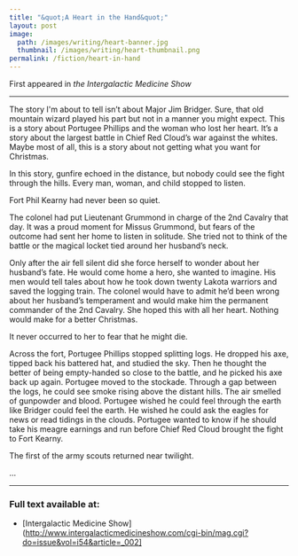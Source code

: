 ```yaml
---
title: "&quot;A Heart in the Hand&quot;"
layout: post
image:
  path: /images/writing/heart-banner.jpg
  thumbnail: /images/writing/heart-thumbnail.png
permalink: /fiction/heart-in-hand
---
```

First appeared in *the Intergalactic Medicine Show*

---
The story I'm about to tell isn’t about Major Jim Bridger.  Sure, that old mountain wizard played his part but not in a manner you might expect.  This is a story about Portugee Phillips and the woman who lost her heart.  It’s a story about the largest battle in Chief Red Cloud’s war against the whites.  Maybe most of all, this is a story about not getting what you want for Christmas.

In this story, gunfire echoed in the distance, but nobody could see the fight through the hills.  Every man, woman, and child stopped to listen.

Fort Phil Kearny had never been so quiet.

The colonel had put Lieutenant Grummond in charge of the 2nd Cavalry that day.  It was a proud moment for Missus Grummond, but fears of the outcome had sent her home to listen in solitude.  She tried not to think of the battle or the magical locket tied around her husband’s neck.

Only after the air fell silent did she force herself to wonder about her husband’s fate.  He would come home a hero, she wanted to imagine.  His men would tell tales about how he took down twenty Lakota warriors and saved the logging train.  The colonel would have to admit he’d been wrong about her husband’s temperament and would make him the permanent commander of the 2nd Cavalry.  She hoped this with all her heart.  Nothing would make for a better Christmas.

It never occurred to her to fear that he might die.

Across the fort, Portugee Phillips stopped splitting logs.  He dropped his axe, tipped back his battered hat, and studied the sky.  Then he thought the better of being empty-handed so close to the battle, and he picked his axe back up again.  Portugee moved to the stockade.  Through a gap between the logs, he could see smoke rising above the distant hills.  The air smelled of gunpowder and blood.  Portugee wished he could feel through the earth like Bridger could feel the earth.  He wished he could ask the eagles for news or read tidings in the clouds.  Portugee wanted to know if he should take his meagre earnings and run before Chief Red Cloud brought the fight to Fort Kearny.

The first of the army scouts returned near twilight.

...

---
### Full text available at:
- [Intergalactic Medicine Show](http://www.intergalacticmedicineshow.com/cgi-bin/mag.cgi?do=issue&vol=i54&article=_002]
